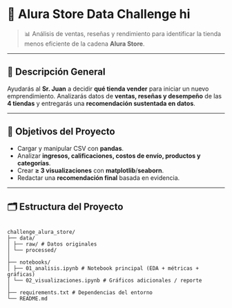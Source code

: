 # 🏪 Alura Store Data Challenge hi

> 📊 Análisis de ventas, reseñas y rendimiento para identificar la tienda menos eficiente de la cadena **Alura Store**.

---

## 📘 Descripción General

Ayudarás al **Sr. Juan** a decidir **qué tienda vender** para iniciar un nuevo emprendimiento. Analizarás datos de **ventas, reseñas y desempeño** de las **4 tiendas** y entregarás una **recomendación sustentada en datos**.

---

## 🎯 Objetivos del Proyecto

- Cargar y manipular CSV con **pandas**.
- Analizar **ingresos, calificaciones, costos de envío, productos y categorías**.
- Crear **≥ 3 visualizaciones** con **matplotlib**/**seaborn**.
- Redactar una **recomendación final** basada en evidencia.

---

## 🗂️ Estructura del Proyecto

```plaintext

challenge_alura_store/
├── data/
│ ├── raw/ # Datos originales
│ └── processed/
│
├── notebooks/
│ ├── 01_analisis.ipynb # Notebook principal (EDA + métricas + gráficas)
│ └── 02_visualizaciones.ipynb # Gráficos adicionales / reporte
│
├── requirements.txt # Dependencias del entorno
└── README.md
```
